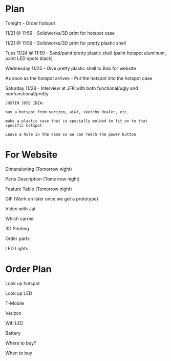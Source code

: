 # Plan

Tonight - Order hotspot

11/21 @ 11:59 - Solidworks/3D print for hotspot case

11/21 @ 11:59 - Solidworks/3D print for pretty plastic shell

Tues 11/24 @ 11:59 - Sand/paint pretty plastic shell (paint hotspot aluminum, paint LED spots black)

Wednesday 11/25 - Give pretty plastic shell to Bob for website

As soon as the hotspot arrives - Put the hotspot into the hotspot case

Saturday 11/28 - Interview at JFK with both functional/ugly and nonfunctional/pretty

	JUSTIN JOSE IDEA:

	buy a hotspot from verizon, at&t, sketchy dealer, etc.

	make a plastic case that is specially molded to fit on to that specific hotspot

	Leave a hole in the case so we can reach the power button
	
# For Website 

Dimensioning (Tomorrow night) 

Parts Description (Tomorrow night) 

Feature Table (Tomorrow night) 

GIF (Work on later once we get a prototype)

Video with Jai 

Which carrier 

3D Printing

Order parts 

LED Lights

# Order Plan

Look up hotspot 

Look up LED 

T-Mobile

Verizon 

Wifi LED

Battery 

Where to buy? 

When to buy
